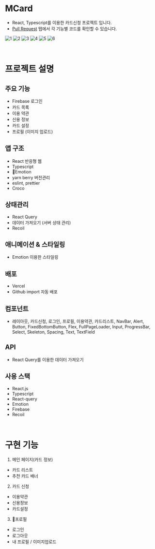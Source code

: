 # MCard

- React, Typescript를 이용한 카드신청 프로젝트 입니다.
- [Pull Request](https://github.com/reserver7/portfolio_mcard/pulls?q=is%3Apr+is%3Aclosed) 탭에서 각 기능별 코드를 확인할 수 있습니다.

![1](https://github.com/reserver7/portfolio_mcard/assets/78328320/577604ad-034a-4038-a730-4b79200337b2)
![2](https://github.com/reserver7/portfolio_mcard/assets/78328320/d8ee4b22-7957-4eb9-abe9-b43490ac477e)
![3](https://github.com/reserver7/portfolio_mcard/assets/78328320/10de3fed-5695-46f8-b273-10a862c94e77)
![4](https://github.com/reserver7/portfolio_mcard/assets/78328320/ae8bca20-0f7a-443e-ae3c-1652d463c483)
![5](https://github.com/reserver7/portfolio_mcard/assets/78328320/e32e3901-cd8f-4cd1-8af2-57a54481bed1)
![6](https://github.com/reserver7/portfolio_mcard/assets/78328320/3188fefe-965b-4795-8e5b-4bd30fbbeb5b)

<br />

# 프로젝트 설명

## 주요 기능

- Firebase 로그인
- 카드 목록
- 이용 약관
- 신용 정보
- 카드 설정
- 프로필 (이미지 업로드)

## 앱 구조

- React 반응형 웹
- Typescript
- Emotion
- yarn berry 버전관리
- eslint, prettier
- Croco

## 상태관리

- React Query
- 데이터 가져오기 (서버 상태 관리)
- Recoil

## 애니메이션 & 스타일링

- Emotion 이용한 스타일링

## 배포

- Vercel
- Github import 자동 배포

## 컴포넌트

- 레이아웃, 카드신청, 로그인, 프로필, 이용약관, 카드리스트, NavBar, Alert, Button, FixedBottomButton, Flex, FullPageLoader, Input, ProgressBar, Select, Skeleton, Spacing, Text, TextField

## API

- React Query를 이용한 데이터 가져오기

## 사용 스택

- React.js
- Typescript
- React-query
- Emotion
- Firebase
- Recoil

<br />

# 구현 기능

1. 메인 페이지(카드 정보)
  - 카드 리스트
  - 추천 카드 배너

2. 카드 신청
  - 이용약관
  - 신용정보
  - 카드설정

3. 프로필
  - 로그인
  - 로그아웃
  - 내 프로필 / 이미지업로드
